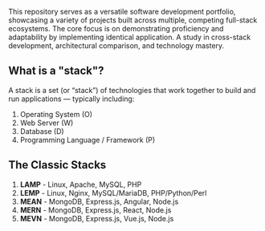 This repository serves as a versatile software development portfolio, showcasing a variety of projects built across multiple, competing full-stack ecosystems. The core focus is on demonstrating proficiency and adaptability by implementing identical application. A study in cross-stack development, architectural comparison, and technology mastery.

## What is a "stack"?

A stack is a set (or “stack”) of technologies that work together to build and run applications — typically including:

1. Operating System (O)
2. Web Server (W)
3. Database (D)
4. Programming Language / Framework (P)

## The Classic Stacks

1. **LAMP**	- Linux, Apache, MySQL, PHP
2. **LEMP**	- Linux, Nginx, MySQL/MariaDB, PHP/Python/Perl
3. **MEAN**	- MongoDB, Express.js, Angular, Node.js
4. **MERN**	- MongoDB, Express.js, React, Node.js
5. **MEVN**	- MongoDB, Express.js, Vue.js, Node.js
